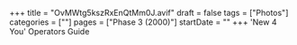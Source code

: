 +++
title = "OvMWtg5kszRxEnQtMm0J.avif"
draft = false
tags = ["Photos"]
categories = [""]
pages = ["Phase 3 (2000)"]
startDate = ""
+++
'New 4 You' Operators Guide
